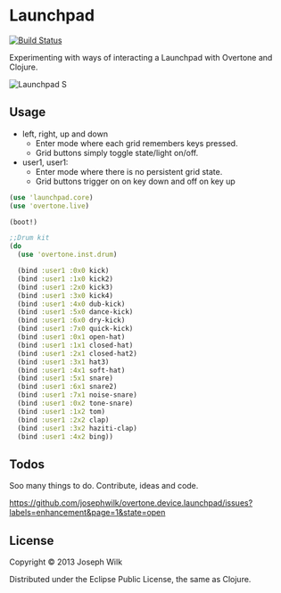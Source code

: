 # Launchpad

[![Build Status](https://travis-ci.org/josephwilk/overtone.device.launchpad.png)](https://travis-ci.org/josephwilk/overtone.device.launchpad)

Experimenting with ways of interacting a Launchpad with Overtone and Clojure.

![Launchpad S](http://s10.postimg.org/mj3szi1i1/launchpad_s.jpg)

## Usage

* left, right, up and down
  * Enter mode where each grid remembers keys pressed.
  * Grid buttons simply toggle state/light on/off.
* user1, user1:
  * Enter mode where there is no persistent grid state.
  * Grid buttons trigger on on key down and off on key up

```clojure
(use 'launchpad.core)
(use 'overtone.live)

(boot!)

;;Drum kit
(do
  (use 'overtone.inst.drum)

  (bind :user1 :0x0 kick)
  (bind :user1 :1x0 kick2)
  (bind :user1 :2x0 kick3)
  (bind :user1 :3x0 kick4)
  (bind :user1 :4x0 dub-kick)
  (bind :user1 :5x0 dance-kick)
  (bind :user1 :6x0 dry-kick)
  (bind :user1 :7x0 quick-kick)
  (bind :user1 :0x1 open-hat)
  (bind :user1 :1x1 closed-hat)
  (bind :user1 :2x1 closed-hat2)
  (bind :user1 :3x1 hat3)
  (bind :user1 :4x1 soft-hat)
  (bind :user1 :5x1 snare)
  (bind :user1 :6x1 snare2)
  (bind :user1 :7x1 noise-snare)
  (bind :user1 :0x2 tone-snare)
  (bind :user1 :1x2 tom)
  (bind :user1 :2x2 clap)
  (bind :user1 :3x2 haziti-clap)
  (bind :user1 :4x2 bing))
```

## Todos

Soo many things to do. Contribute, ideas and code.

https://github.com/josephwilk/overtone.device.launchpad/issues?labels=enhancement&page=1&state=open


## License

Copyright © 2013 Joseph Wilk

Distributed under the Eclipse Public License, the same as Clojure.

